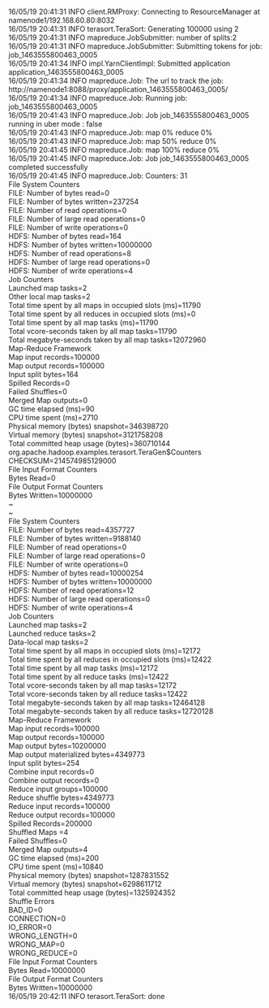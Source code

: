  <br>
16/05/19 20:41:31 INFO client.RMProxy: Connecting to ResourceManager at namenode1/192.168.60.80:8032 <br>
16/05/19 20:41:31 INFO terasort.TeraSort: Generating 100000 using 2 <br>
16/05/19 20:41:31 INFO mapreduce.JobSubmitter: number of splits:2 <br>
16/05/19 20:41:31 INFO mapreduce.JobSubmitter: Submitting tokens for job: job_1463555800463_0005 <br>
16/05/19 20:41:34 INFO impl.YarnClientImpl: Submitted application application_1463555800463_0005 <br>
16/05/19 20:41:34 INFO mapreduce.Job: The url to track the job: http://namenode1:8088/proxy/application_1463555800463_0005/ <br>
16/05/19 20:41:34 INFO mapreduce.Job: Running job: job_1463555800463_0005 <br>
16/05/19 20:41:43 INFO mapreduce.Job: Job job_1463555800463_0005 running in uber mode : false <br>
16/05/19 20:41:43 INFO mapreduce.Job:  map 0% reduce 0% <br>
16/05/19 20:41:43 INFO mapreduce.Job:  map 50% reduce 0% <br>
16/05/19 20:41:45 INFO mapreduce.Job:  map 100% reduce 0% <br>
16/05/19 20:41:45 INFO mapreduce.Job: Job job_1463555800463_0005 completed successfully <br>
16/05/19 20:41:45 INFO mapreduce.Job: Counters: 31 <br>
        File System Counters <br>
                FILE: Number of bytes read=0 <br>
                FILE: Number of bytes written=237254 <br>
                FILE: Number of read operations=0 <br>
                FILE: Number of large read operations=0 <br>
                FILE: Number of write operations=0 <br>
                HDFS: Number of bytes read=164 <br>
                HDFS: Number of bytes written=10000000 <br>
                HDFS: Number of read operations=8 <br>
                HDFS: Number of large read operations=0 <br>
                HDFS: Number of write operations=4 <br>
        Job Counters <br>
                Launched map tasks=2 <br>
                Other local map tasks=2 <br>
                Total time spent by all maps in occupied slots (ms)=11790 <br>
                Total time spent by all reduces in occupied slots (ms)=0 <br>
                Total time spent by all map tasks (ms)=11790 <br>
                Total vcore-seconds taken by all map tasks=11790 <br>
                Total megabyte-seconds taken by all map tasks=12072960 <br>
        Map-Reduce Framework <br>
                Map input records=100000 <br>
                Map output records=100000 <br>
                Input split bytes=164 <br>
                Spilled Records=0 <br>
                Failed Shuffles=0 <br>
                Merged Map outputs=0 <br>
                GC time elapsed (ms)=90 <br>
                CPU time spent (ms)=2710 <br>
                Physical memory (bytes) snapshot=346398720 <br>
                Virtual memory (bytes) snapshot=3121758208 <br>
                Total committed heap usage (bytes)=360710144 <br>
        org.apache.hadoop.examples.terasort.TeraGen$Counters <br>
                CHECKSUM=214574985129000 <br>
        File Input Format Counters <br>
                Bytes Read=0 <br>
        File Output Format Counters <br>
                Bytes Written=10000000 <br>
~                                                                                                                                                                                                          <br>
~                                          <br>
        File System Counters <br>
                FILE: Number of bytes read=4357727 <br>
                FILE: Number of bytes written=9188140 <br>
                FILE: Number of read operations=0 <br>
                FILE: Number of large read operations=0 <br>
                FILE: Number of write operations=0 <br>
                HDFS: Number of bytes read=10000254 <br>
                HDFS: Number of bytes written=10000000 <br>
                HDFS: Number of read operations=12 <br>
                HDFS: Number of large read operations=0 <br>
                HDFS: Number of write operations=4 <br>
        Job Counters <br>
                Launched map tasks=2 <br>
                Launched reduce tasks=2 <br>
                Data-local map tasks=2 <br>
                Total time spent by all maps in occupied slots (ms)=12172 <br>
                Total time spent by all reduces in occupied slots (ms)=12422 <br>
                Total time spent by all map tasks (ms)=12172 <br>
                Total time spent by all reduce tasks (ms)=12422 <br>
                Total vcore-seconds taken by all map tasks=12172 <br>
                Total vcore-seconds taken by all reduce tasks=12422 <br>
                Total megabyte-seconds taken by all map tasks=12464128 <br>
                Total megabyte-seconds taken by all reduce tasks=12720128 <br>
        Map-Reduce Framework <br>
                Map input records=100000 <br>
                Map output records=100000 <br>
                Map output bytes=10200000 <br>
                Map output materialized bytes=4349773 <br>
                Input split bytes=254 <br>
                Combine input records=0 <br>
                Combine output records=0 <br>
                Reduce input groups=100000 <br>
                Reduce shuffle bytes=4349773 <br>
                Reduce input records=100000 <br>
                Reduce output records=100000 <br>
                Spilled Records=200000 <br>
                Shuffled Maps =4 <br>
                Failed Shuffles=0 <br>
                Merged Map outputs=4 <br>
                GC time elapsed (ms)=200 <br>
                CPU time spent (ms)=10840 <br>
                Physical memory (bytes) snapshot=1287831552 <br>
                Virtual memory (bytes) snapshot=6298611712 <br>
                Total committed heap usage (bytes)=1325924352 <br>
        Shuffle Errors <br>
                BAD_ID=0 <br>
                CONNECTION=0 <br>
                IO_ERROR=0 <br>
                WRONG_LENGTH=0 <br>
                WRONG_MAP=0 <br>
                WRONG_REDUCE=0 <br>
        File Input Format Counters <br>
                Bytes Read=10000000 <br>
        File Output Format Counters <br>
                Bytes Written=10000000 <br>
16/05/19 20:42:11 INFO terasort.TeraSort: done <br>
